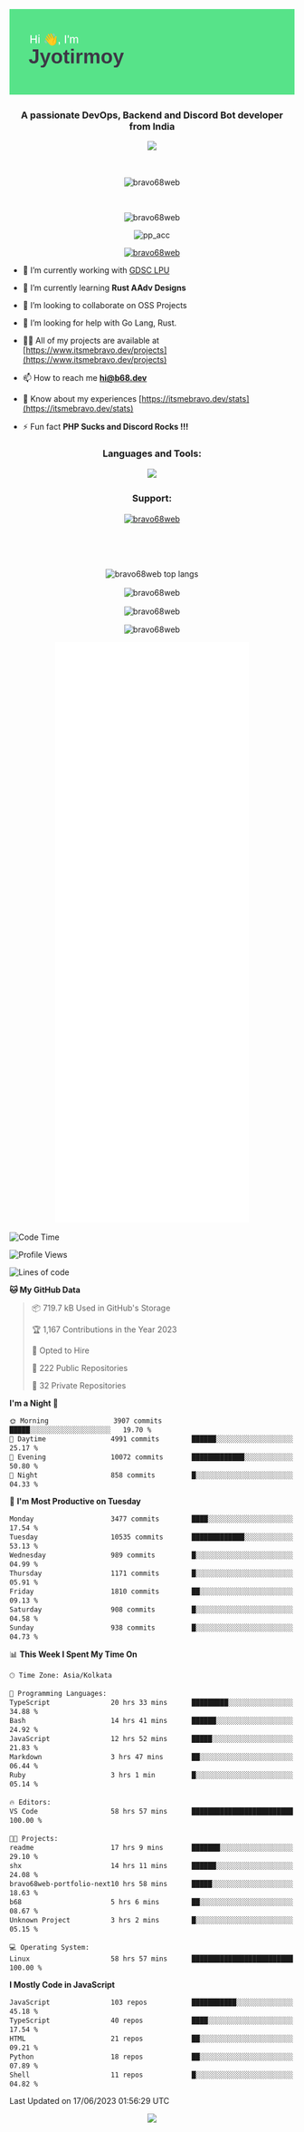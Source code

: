 <p align="center"><img src="header.png"></p>
<h3 align="center">A passionate DevOps, Backend and Discord Bot developer from India</h3>

<p align="center"><a href="https://discord.com/users/457039372009865226"><img src="https://lanyard-profile-readme.vercel.app/api/457039372009865226"></a></p>
                           
<br>
<p align="center"> <img src="https://komarev.com/ghpvc/?username=bravo68web&label=Profile%20views&color=0e75b6&style=flat" alt="bravo68web" /> </p>
<br>


<p align="center"><img src="https://github-profile-trophy.vercel.app/?username=bravo68web&theme=discord&column=3&row=2" alt="bravo68web" /> </p>
<p align="center"><img src="https://osu-embed.b68dev.xyz/pp_acc" alt="pp_acc" /> </p>

<p align="center"> <a href="https://twitter.com/bravo68web" target="blank"><img src="https://img.shields.io/twitter/follow/bravo68web?logo=twitter&style=for-the-badge" alt="bravo68web" /></a> </p>

- 🔭 I’m currently working with [GDSC LPU](https://gdsclpu.live/)

- 🌱 I’m currently learning **Rust AAdv Designs**

- 👯 I’m looking to collaborate on OSS Projects

- 🤝 I’m looking for help with Go Lang, Rust.

- 👨‍💻 All of my projects are available at [https://www.itsmebravo.dev/projects](https://www.itsmebravo.dev/projects)

<!-- - 💬 Ask me about **DF Techs** -->

- 📫 How to reach me **hi@b68.dev**

- 📄 Know about my experiences [https://itsmebravo.dev/stats](https://itsmebravo.dev/stats)

- ⚡ Fun fact **PHP Sucks and Discord Rocks !!!**

<h3 align="center">Languages and Tools:</h3>
<p align="center"> 
<img src="https://skillicons.dev/icons?i=aws,bash,c,cs,cpp,cloudflare,css,dart,devto,discord,bots,docker,electron,ember,emotion,express,fastapi,figma,firebase,flask,gcp,git,github,githubactions,go,gitlab,graphql,heroku,html,ai,ipfs,js,jest,linux,md,mastodon,mongodb,neovim,netlify,nextjs,nginx,nodejs,postgres,postman,powershell,py,react,redis,regex,replit,rocket,rust,sqlite,mysql,stackoverflow,styledcomponents,supabase,sentry,solidity,svg,tailwind,tauri,twitter,ts,unity,v,vercel,vim,vite,wasm,webpack,workers&perline=8&theme=dark" />
</p>

<h3 align="center">Support:</h3>
<p align="center"><a href="https://www.buymeacoffee.com/bravo68web"> <img align="center" src="https://cdn.buymeacoffee.com/buttons/v2/default-yellow.png" height="50" width="210" alt="bravo68web" /></a></p><br><br>
<br>

<p align="center"> <img align="center" src="https://github-readme-stats-sync.vercel.app/api/top-langs?username=bravo68web&count_private=true&show_icons=true&theme=radical&border_radius=10&&langs_count=10&layout=compact" alt="bravo68web top langs" /></p>

<p align="center"> <img align="center" src="https://github-readme-stats-sync.vercel.app/api?username=bravo68web&count_private=true&show_icons=true&theme=radical&border_radius=10" alt="bravo68web" /></p>

<p align="center"> <img align="center" src="https://github-readme-streak-stats.herokuapp.com?user=bravo68web&theme=dracula&hide_border=true" alt="bravo68web" /></p>

<p align="center"> <img align="center" src="https://github-readme-stats-sync.vercel.app/api/wakatime?username=bravo68web&count_private=true&show_icons=true&theme=aura_dark&border_radius=10&&langs_count=10&layout=compact&range=last_7_days" alt="bravo68web" /></p>

<p align="center"><img src="https://raw.githubusercontent.com/BRAVO68WEB/BRAVO68WEB/master/github-metrics.svg"></p>

<!--START_SECTION:waka-->
![Code Time](http://img.shields.io/badge/Code%20Time-4%2C909%20hrs%2040%20mins-blue)

![Profile Views](http://img.shields.io/badge/Profile%20Views-17-blue)

![Lines of code](https://img.shields.io/badge/From%20Hello%20World%20I%27ve%20Written-59.0%20million%20lines%20of%20code-blue)

**🐱 My GitHub Data** 

> 📦 719.7 kB Used in GitHub's Storage 
 > 
> 🏆 1,167 Contributions in the Year 2023
 > 
> 💼 Opted to Hire
 > 
> 📜 222 Public Repositories 
 > 
> 🔑 32 Private Repositories 
 > 
**I'm a Night 🦉** 

```text
🌞 Morning                3907 commits        █████░░░░░░░░░░░░░░░░░░░░   19.70 % 
🌆 Daytime                4991 commits        ██████░░░░░░░░░░░░░░░░░░░   25.17 % 
🌃 Evening                10072 commits       █████████████░░░░░░░░░░░░   50.80 % 
🌙 Night                  858 commits         █░░░░░░░░░░░░░░░░░░░░░░░░   04.33 % 
```
📅 **I'm Most Productive on Tuesday** 

```text
Monday                   3477 commits        ████░░░░░░░░░░░░░░░░░░░░░   17.54 % 
Tuesday                  10535 commits       █████████████░░░░░░░░░░░░   53.13 % 
Wednesday                989 commits         █░░░░░░░░░░░░░░░░░░░░░░░░   04.99 % 
Thursday                 1171 commits        █░░░░░░░░░░░░░░░░░░░░░░░░   05.91 % 
Friday                   1810 commits        ██░░░░░░░░░░░░░░░░░░░░░░░   09.13 % 
Saturday                 908 commits         █░░░░░░░░░░░░░░░░░░░░░░░░   04.58 % 
Sunday                   938 commits         █░░░░░░░░░░░░░░░░░░░░░░░░   04.73 % 
```


📊 **This Week I Spent My Time On** 

```text
🕑︎ Time Zone: Asia/Kolkata

💬 Programming Languages: 
TypeScript               20 hrs 33 mins      █████████░░░░░░░░░░░░░░░░   34.88 % 
Bash                     14 hrs 41 mins      ██████░░░░░░░░░░░░░░░░░░░   24.92 % 
JavaScript               12 hrs 52 mins      █████░░░░░░░░░░░░░░░░░░░░   21.83 % 
Markdown                 3 hrs 47 mins       ██░░░░░░░░░░░░░░░░░░░░░░░   06.44 % 
Ruby                     3 hrs 1 min         █░░░░░░░░░░░░░░░░░░░░░░░░   05.14 % 

🔥 Editors: 
VS Code                  58 hrs 57 mins      █████████████████████████   100.00 % 

🐱‍💻 Projects: 
readme                   17 hrs 9 mins       ███████░░░░░░░░░░░░░░░░░░   29.10 % 
shx                      14 hrs 11 mins      ██████░░░░░░░░░░░░░░░░░░░   24.08 % 
bravo68web-portfolio-next10 hrs 58 mins      █████░░░░░░░░░░░░░░░░░░░░   18.63 % 
b68                      5 hrs 6 mins        ██░░░░░░░░░░░░░░░░░░░░░░░   08.67 % 
Unknown Project          3 hrs 2 mins        █░░░░░░░░░░░░░░░░░░░░░░░░   05.15 % 

💻 Operating System: 
Linux                    58 hrs 57 mins      █████████████████████████   100.00 % 
```

**I Mostly Code in JavaScript** 

```text
JavaScript               103 repos           ███████████░░░░░░░░░░░░░░   45.18 % 
TypeScript               40 repos            ████░░░░░░░░░░░░░░░░░░░░░   17.54 % 
HTML                     21 repos            ██░░░░░░░░░░░░░░░░░░░░░░░   09.21 % 
Python                   18 repos            ██░░░░░░░░░░░░░░░░░░░░░░░   07.89 % 
Shell                    11 repos            █░░░░░░░░░░░░░░░░░░░░░░░░   04.82 % 
```




 Last Updated on 17/06/2023 01:56:29 UTC
<!--END_SECTION:waka-->

<p align="center"><img src="https://bravo68web.me/images/header_.png"></p>

